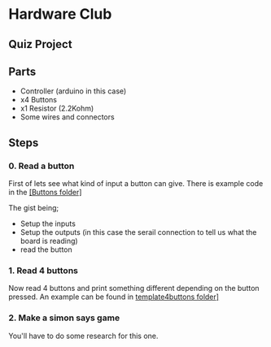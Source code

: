 # Hardware Club
## Quiz Project

## Parts

- Controller (arduino in this case)
- x4 Buttons
- x1 Resistor (2.2Kohm)
- Some wires and connectors

## Steps

### 0. Read a button

First of lets see what kind of input a button can give. There is example code in the  [\[Buttons folder\]](buttons/buttons.ino)

The gist being; 
 
* Setup the inputs
* Setup the outputs (in this case the serail connection to tell us what the board is reading)
* read the button

### 1. Read 4 buttons

Now read 4 buttons and print something different depending on the button pressed. An example can be found in [template4buttons folder\]](template4buttons/template4buttons.ino)

### 2. Make a simon says game

You'll have to do some research for this one.
